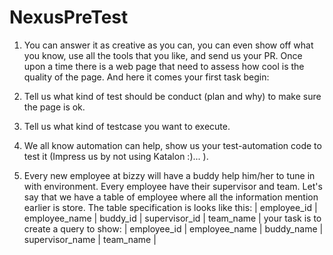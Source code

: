 # NexusPreTest

1. You can answer it as creative as you can, you can even show off what you know, use all the tools that you like, and send us your PR.
Once upon a time there is a web page that need to assess how cool is the quality of the page. And here it comes your first task begin:


2. Tell us what kind of test should be conduct (plan and why) to make sure the page is ok.


3. Tell us what kind of testcase you want to execute.


4. We all know automation can help, show us your test-automation code to test it (Impress us by not using Katalon :)... ).


5. Every new employee at bizzy will have a buddy help him/her to tune in with environment. Every employee have their supervisor and team. Let's say that we have a table of employee where all the information mention earlier is store. The table specification is looks like this:
| employee_id | employee_name | buddy_id | supervisor_id | team_name |
your task is to create a query to show:
| employee_id | employee_name | buddy_name | supervisor_name | team_name |
